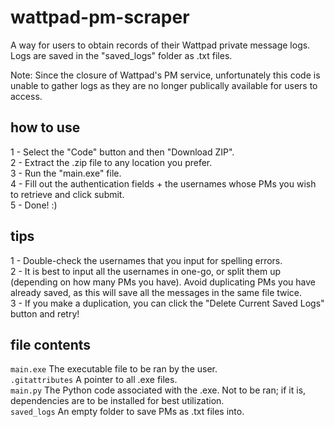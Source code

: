 # wattpad-pm-scraper  
A way for users to obtain records of their Wattpad private message logs. Logs are saved in the "saved_logs" folder as .txt files.  
  
Note: Since the closure of Wattpad's PM service, unfortunately this code is unable to gather logs as they are no longer publically available for users to access.  
  
## how to use
1 - Select the "Code" button and then "Download ZIP".  
2 - Extract the .zip file to any location you prefer.  
3 - Run the "main.exe" file.  
4 - Fill out the authentication fields + the usernames whose PMs you wish to retrieve and click submit.  
5 - Done! :)  
  
## tips  
1 - Double-check the usernames that you input for spelling errors.  
2 - It is best to input all the usernames in one-go, or split them up (depending on how many PMs you have). Avoid duplicating PMs you have already saved, as this will save all the messages in the same file twice.  
3 - If you make a duplication, you can click the "Delete Current Saved Logs" button and retry!  
  
## file contents  
`main.exe` The executable file to be ran by the user.  
`.gitattributes` A pointer to all .exe files.  
`main.py` The Python code associated with the .exe. Not to be ran; if it is, dependencies are to be installed for best utilization.  
`saved_logs` An empty folder to save PMs as .txt files into.  
